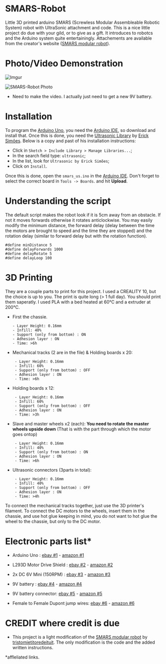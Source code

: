 # SMARS-Robot

Little 3D printed arduino SMARS (Screwless Modular Assembleable Robotic System) robot with UltraSonic attachment and code. This is a nice little project do due with your gild, or to give as a gift. It introduces to robotcs and the Arduino system quite entertainingly. Attachements are available from the creator's website ([SMARS modular robot]).

# Photo/Video Demonstration

![Imgur](https://imgur.com/sVUaw9x)

![SMARS-Robot Photo][SMARS_Robot_Photo]

[SMARS_Robot_Photo]: https://imgur.com/sVUaw9x



  - Need to make the video. I actually just need to get a new 9V battery.

# Installation

To program the [Arduino Uno], you need the [Arduino IDE], so download and install that.
Once this is done, you need the [Ultrasonic Library] by [Erick Simões]. Below is a copy and past of his installation instructions:

  - Click in ```Sketch > Include Library > Manage Libraries...```;
  - In the search field type: ```ultrasonic```;
  - In the list, look for ```Ultrasonic by Erick Simões```;
  - Click on ```Install```.

Once this is done, open the `smars_us.ino` in the [Arduino IDE]. Don't forget to select the correct board in `Tools -> Boards`. and hit **Upload**.

# Understanding the script

The default script makes the robot look if it is 5cm away from an obstacle. If not it moves forwards otherwise it rotates anticlockwise.
You may easily modify the minimum distance, the forward delay (delay between the time the motors are brought to speed and the time they are stopped) and the rotation delay (similar to forward delay but with the rotation function).

```
#define minDistance 5
#define delayForwards 1000
#define delayRotate 5
#define delayLoop 100
```

# 3D Printing
They are a couple parts to print for this project. I used a CREALITY 10, but the choice is up to you. The print is quite long (> 1 full day). You should print them saperatly. I used PLA with a bed heated at 60°C and a extruder at 200°C.

 - First the chassie.
      ```
     - Layer Height: 0.16mm
     - Infill: 40%
     - Support (only from bottom) : ON
     - Adhesion layer : ON
     - Time: >6h
     ```
 - Mechanical tracks (2 are in the file) & Holding boards x 20:
    ```
     - Layer Height: 0.16mm
     - Infill: 60%
     - Support (only from bottom) : OFF
     - Adhesion layer : ON
     - Time: >6h
     ```
 - Holding boards x 12:
    ```
     - Layer Height: 0.16mm
     - Infill: 60%
     - Support (only from bottom) : OFF
     - Adhesion layer : ON
     - Time: >3h
     ```
 - Slave and master wheels x2 (each): **You need to rotate the master wheels upside down** (That is with the part through which the motor goes ontop)
    ```
     - Layer Height: 0.16mm
     - Infill: 40%
     - Support (only from bottom) : ON
     - Adhesion layer : ON
     - Time: >6h
     ```
 - Ultrasonic connectors (3parts in total):
    ```
     - Layer Height: 0.16mm
     - Infill: 40%
     - Support (only from bottom) : OFF
     - Adhesion layer : ON
     - Time: >4h
     ```

To connect the mechanical tracks together, just use the 3D printer's filament. To connect the DC motors to the wheels, insert them in the chassie, and use hot glue keeping in mind, you do not want to hot glue the wheel to the chassie, but only to the DC motor.


# Electronic parts list*

 - Arduino Uno  : [ebay #1] - [amazon #1]

  [ebay #1]: <https://rover.ebay.com/rover/1/709-53476-19255-0/1?icep_id=114&ipn=icep&toolid=20004&campid=5338595969&mpre=https%3A%2F%2Fwww.ebay.fr%2Fitm%2FCarte-ORIGINALE-UNO-R3-ARDUINO-support-UNO-R3-ARDU%2F282003193235%3Fhash%3Ditem41a8b33d93%3Ag%3AtbkAAOSw7KJXDjz9>
  [amazon #1]: <https://amzn.to/2O0OeWM>

  - L293D Motor Drive Shield : [ebay #2] - [amazon #2]

  [ebay #2]: <https://rover.ebay.com/rover/1/709-53476-19255-0/1?icep_id=114&ipn=icep&toolid=20004&campid=5338595969&mpre=https%3A%2F%2Fwww.ebay.fr%2Fitm%2FL293D-Motor-Drive-Shield-Expansion-Board-For-Arduino-Duemilanove-Mega2560-UNO%2F173406697875%3Fhash%3Ditem285fd83993%3Ag%3AXwkAAOSwIrVbRrUQ>
  [amazon #2]: <https://amzn.to/2LxfSZZ>

  - 2x DC 6V Mini (150RPM)  : [ebay #3] - [amazon #3]

  [ebay #3]: <https://rover.ebay.com/rover/1/709-53476-19255-0/1?icep_id=114&ipn=icep&toolid=20004&campid=5338595969&mpre=https%3A%2F%2Fwww.ebay.fr%2Fitm%2FDC-6V-Mini-Motoreducteur-VITESSE-Reduction-Moteur-electrique-50-100-150-200%2F273891903725%3Fhash%3Ditem3fc53ac8ed%3Am%3Am48Bv2ogDAaOwZUrjcSVr7A>
  [amazon #3]: <https://amzn.to/32EjH5a>

  - 9V battery : [ebay #4] - [amazon #4]

  [ebay #4]: <https://rover.ebay.com/rover/1/709-53476-19255-0/1?icep_id=114&ipn=icep&toolid=20004&campid=5338595969&mpre=https%3A%2F%2Fwww.ebay.fr%2Fitm%2FPile-9v-Energizer-6F22-6LR61-9-volts-alcaline-lot-de-2-piles-MN1604-Industrial%2F303120769224%3Fhash%3Ditem469367e0c8%3Ag%3AcTUAAOSwk1hcq5AG>
  [amazon #4]: <https://amzn.to/2NYCOTk>

  - 9V battery connector: [ebay #5] - [amazon #5]

  [ebay #5]: <https://rover.ebay.com/rover/1/709-53476-19255-0/1?icep_id=114&ipn=icep&toolid=20004&campid=5338595969&mpre=https%3A%2F%2Fwww.ebay.fr%2Fitm%2FConnecteur-piles-9-volts-9V-Battery-Snap-on-Connector-Clip-with-Wire-Holder%2F263047972777%3Fhash%3Ditem3d3ee187a9%3Am%3Amk3poFyLraDlZk5gRinjTdw>
  [amazon #5]: <https://amzn.to/2O1QYDu>

   - Female to Female Dupont jump wires: [ebay #6] - [amazon #6]

  [ebay #6]: <https://rover.ebay.com/rover/1/709-53476-19255-0/1?icep_id=114&ipn=icep&toolid=20004&campid=5338595969&mpre=https%3A%2F%2Fwww.ebay.fr%2Fitm%2F40pcs-Dupont-Jump-Wire-M-F-M-M-F-F-Jumper-Breadboard-Cable-Lead-For-Arduino-UK%2F113798126900%3Fhash%3Ditem1a7ee59d34%3Am%3AmVonVpMq_9-RRmE6R2KKnFQ>
  [amazon #6]: <https://amzn.to/2O2ySB4>



# CREDIT where credit is due

  - This project is a light modification of the [SMARS modular robot] by [tristomietitoredeituit]. The only modification is the code and the added written instructions.


   [tristomietitoredeituit]: <https://www.thingiverse.com/tristomietitoredeituit/about>

   [SMARS modular robot]: <https://www.thingiverse.com/thing:2662828/attribution_is_important>
   [Arduino Uno]: <https://store.arduino.cc/arduino-uno-rev3>
   [Arduino IDE]: <https://www.arduino.cc/en/Main/Software>
   [Ultrasonic Library]: <https://github.com/ErickSimoes/Ultrasonic>
   [Erick Simões]: <https://github.com/ErickSimoes>

*affleliated links.
